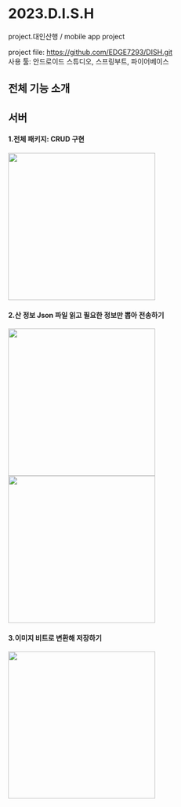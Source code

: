 # 2023.D.I.S.H
project.대인산행 / mobile app project
  
project file: https://github.com/EDGE7293/DISH.git  
사용 툴: 안드로이드 스튜디오, 스프링부트, 파이어베이스  
  
  
## 전체 기능 소개

## 서버  
#### 1.전체 패키지: CRUD 구현
<img src="https://github.com/gaeun6883/2023.D.I.S.H/assets/93725108/20b54e0f-9b49-4017-ab1f-819e88fb0d62.png" width="300px">  
  
#### 2.산 정보 Json 파일 읽고 필요한 정보만 뽑아 전송하기  
<img src="https://github.com/gaeun6883/2023.D.I.S.H/assets/93725108/a3b8cbc6-1901-474d-9cc6-f68a33654224.png" width="300px">  
<img src="https://github.com/gaeun6883/2023.D.I.S.H/assets/93725108/107bb400-0a6d-46e9-a0c3-722d0f50e656.png" width="300px">  
  
#### 3.이미지 비트로 변환해 저장하기  
<img src="https://github.com/gaeun6883/2023.D.I.S.H/assets/93725108/2463a0c8-96e4-4ca9-a4fe-b1a33ded18c5.png" width="300px">  
